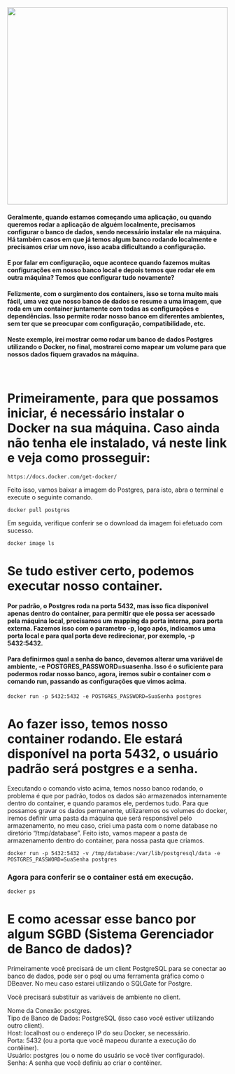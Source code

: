 
<img width=100% height=450px src="https://raw.githubusercontent.com/ksilva-kwn/icones-pro-perfil/main/1__8wZWFP92axdesNPKbZOUQ.webp?token=GHSAT0AAAAAACLFTWHCDXTDNMI6OIY5FFPOZLV6AUQ" width="600" height="300">
<br>

#### Geralmente, quando estamos começando uma aplicação, ou quando queremos rodar a aplicação de alguém localmente, precisamos configurar o banco de dados, sendo necessário instalar ele na máquina. Há também casos em que já temos algum banco rodando localmente e precisamos criar um novo, isso acaba dificultando a configuração.
####  E por falar em configuração, oque acontece quando fazemos muitas configurações em nosso banco local e depois temos que rodar ele em outra máquina? Temos que configurar tudo novamente?
####  Felizmente, com o surgimento dos containers, isso se torna muito mais fácil, uma vez que nosso banco de dados se resume a uma imagem, que roda em um container juntamente com todas as configurações e dependências. Isso permite rodar nosso banco em diferentes ambientes, sem ter que se preocupar com configuração, compatibilidade, etc.
####  Neste exemplo, irei mostrar como rodar um banco de dados Postgres utilizando o Docker, no final, mostrarei como mapear um volume para que nossos dados fiquem gravados na máquina.

<br>

# Primeiramente, para que possamos iniciar, é necessário instalar o Docker na sua máquina. Caso ainda não tenha ele instalado, vá neste link e veja como prosseguir:
```
https://docs.docker.com/get-docker/
```
Feito isso, vamos baixar a imagem do Postgres, para isto, abra o terminal e execute o seguinte comando. 
```
docker pull postgres
```

Em seguida, verifique conferir se o download da imagem foi efetuado com sucesso.

```
docker image ls
```

# Se tudo estiver certo, podemos executar nosso container.

#### Por padrão, o Postgres roda na porta 5432, mas isso fica disponível apenas dentro do container, para permitir que ele possa ser acessado pela máquina local, precisamos um mapping da porta interna, para porta externa. Fazemos isso com o parametro -p, logo após, indicamos uma porta local e para qual porta deve redirecionar, por exemplo, -p 5432:5432.

#### Para definirmos qual a senha do banco, devemos alterar uma variável de ambiente, -e POSTGRES_PASSWORD=suasenha. Isso é o suficiente para podermos rodar nosso banco, agora, iremos subir o container com o comando run, passando as configurações que vimos acima.

```
docker run -p 5432:5432 -e POSTGRES_PASSWORD=SuaSenha postgres
```

# Ao fazer isso, temos nosso container rodando. Ele estará disponível na porta 5432, o usuário padrão será postgres e a senha.

Executando o comando visto acima, temos nosso banco rodando, o problema é que por padrão, todos os dados são armazenados internamente dentro do container, e quando paramos ele, perdemos tudo. Para que possamos gravar os dados permanente, utilizaremos os volumes do docker, iremos definir uma pasta da máquina que será responsável pelo armazenamento, no meu caso, criei uma pasta com o nome database no diretório “/tmp/database”. Feito isto, vamos mapear a pasta de armazenamento dentro do container, para nossa pasta que criamos.

```
docker run -p 5432:5432 -v /tmp/database:/var/lib/postgresql/data -e POSTGRES_PASSWORD=SuaSenha postgres
```

### Agora para conferir se o container está em execução.

```
docker ps
```

# E como acessar esse banco por algum SGBD (Sistema Gerenciador de Banco de dados)? 

Primeiramente você precisará de um client PostgreSQL para se conectar ao banco de dados, pode ser o psql ou uma ferramenta gráfica como o DBeaver. No meu caso estarei utilizando o SQLGate for Postgre.

Você precisará substituir as variáveis de ambiente no client.

Nome da Conexão: postgres. <br>
Tipo de Banco de Dados: PostgreSQL (isso caso você estiver utilizando outro client). <br>
Host: localhost ou o endereço IP do seu Docker, se necessário. <br>
Porta: 5432 (ou a porta que você mapeou durante a execução do contêiner). <br>
Usuário: postgres (ou o nome do usuário se você tiver configurado). <br>
Senha: A senha que você definiu ao criar o contêiner. <br>
